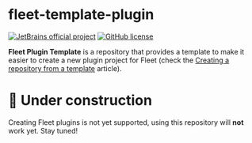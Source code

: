 # fleet-template-plugin

[![JetBrains official project](http://jb.gg/badges/official.svg)](https://confluence.jetbrains.com/display/ALL/JetBrains+on+GitHub)
[![GitHub license](https://img.shields.io/badge/license-APACHE_2.0-blue.svg)](https://github.com/JetBrains/fleet-plugin-template/blob/main/LICENSE.md)

**Fleet Plugin Template** is a repository that provides a template to make it easier to create a new plugin project for
Fleet (check the [Creating a repository from a template][gh:template] article).

# 🚧 **Under construction**

Creating Fleet plugins is not yet supported, using this repository will **not** work yet.
Stay tuned!

[gh:template]: https://docs.github.com/en/repositories/creating-and-managing-repositories/creating-a-repository-from-a-template

